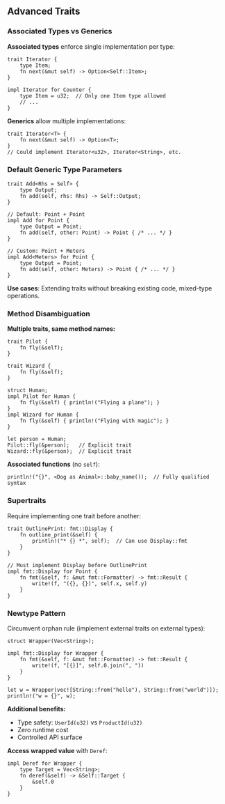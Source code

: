 ## Advanced Traits

### Associated Types vs Generics

**Associated types** enforce single implementation per type:

```rust,editable
trait Iterator {
    type Item;
    fn next(&mut self) -> Option<Self::Item>;
}

impl Iterator for Counter {
    type Item = u32;  // Only one Item type allowed
    // ...
}
```

**Generics** allow multiple implementations:
```rust,editable
trait Iterator<T> {
    fn next(&mut self) -> Option<T>;
}
// Could implement Iterator<u32>, Iterator<String>, etc.
```

### Default Generic Type Parameters

```rust,editable
trait Add<Rhs = Self> {
    type Output;
    fn add(self, rhs: Rhs) -> Self::Output;
}

// Default: Point + Point
impl Add for Point {
    type Output = Point;
    fn add(self, other: Point) -> Point { /* ... */ }
}

// Custom: Point + Meters
impl Add<Meters> for Point {
    type Output = Point;
    fn add(self, other: Meters) -> Point { /* ... */ }
}
```

**Use cases**: Extending traits without breaking existing code, mixed-type operations.

### Method Disambiguation

**Multiple traits, same method names:**
```rust,editable
trait Pilot {
    fn fly(&self);
}

trait Wizard {
    fn fly(&self);
}

struct Human;
impl Pilot for Human {
    fn fly(&self) { println!("Flying a plane"); }
}
impl Wizard for Human {
    fn fly(&self) { println!("Flying with magic"); }
}

let person = Human;
Pilot::fly(&person);   // Explicit trait
Wizard::fly(&person);  // Explicit trait
```

**Associated functions** (no `self`):
```rust,editable
println!("{}", <Dog as Animal>::baby_name());  // Fully qualified syntax
```

### Supertraits

Require implementing one trait before another:

```rust,editable
trait OutlinePrint: fmt::Display {
    fn outline_print(&self) {
        println!("* {} *", self);  // Can use Display::fmt
    }
}

// Must implement Display before OutlinePrint
impl fmt::Display for Point {
    fn fmt(&self, f: &mut fmt::Formatter) -> fmt::Result {
        write!(f, "({}, {})", self.x, self.y)
    }
}
```

### Newtype Pattern

Circumvent orphan rule (implement external traits on external types):

```rust,editable
struct Wrapper(Vec<String>);

impl fmt::Display for Wrapper {
    fn fmt(&self, f: &mut fmt::Formatter) -> fmt::Result {
        write!(f, "[{}]", self.0.join(", "))
    }
}

let w = Wrapper(vec![String::from("hello"), String::from("world")]);
println!("w = {}", w);
```

**Additional benefits:**
- Type safety: `UserId(u32)` vs `ProductId(u32)`
- Zero runtime cost
- Controlled API surface

**Access wrapped value** with `Deref`:
```rust,editable
impl Deref for Wrapper {
    type Target = Vec<String>;
    fn deref(&self) -> &Self::Target {
        &self.0
    }
}
```
